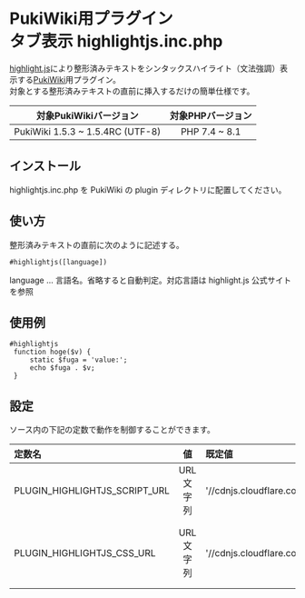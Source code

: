 # PukiWiki用プラグイン<br>タブ表示 highlightjs.inc.php

[highlight.js](https://highlightjs.org/)により整形済みテキストをシンタックスハイライト（文法強調）表示する[PukiWiki](https://pukiwiki.osdn.jp/)用プラグイン。  
対象とする整形済みテキストの直前に挿入するだけの簡単仕様です。

|対象PukiWikiバージョン|対象PHPバージョン|
|:---:|:---:|
|PukiWiki 1.5.3 ~ 1.5.4RC (UTF-8)|PHP 7.4 ~ 8.1|

## インストール

highlightjs.inc.php を PukiWiki の plugin ディレクトリに配置してください。

## 使い方

整形済みテキストの直前に次のように記述する。

```
#highlightjs([language])
```

language … 言語名。省略すると自動判定。対応言語は highlight.js 公式サイトを参照

## 使用例

```
#highlightjs
 function hoge($v) {
     static $fuga = 'value:';
     echo $fuga . $v;
 }
```

## 設定

ソース内の下記の定数で動作を制御することができます。

|定数名|値|既定値|意味|
|:---|:---:|:---|:---|
|PLUGIN_HIGHLIGHTJS_SCRIPT_URL| URL文字列|'//cdnjs.cloudflare.com/ajax/libs/highlight.js/11.4.0/highlight.min.js'|highlight.js スクリプトのURL|
|PLUGIN_HIGHLIGHTJS_CSS_URL| URL文字列|'//cdnjs.cloudflare.com/ajax/libs/highlight.js/11.4.0/styles/default.min.css'|highlight.js 用CSSのURL。空なら内蔵スタイルを適用|
